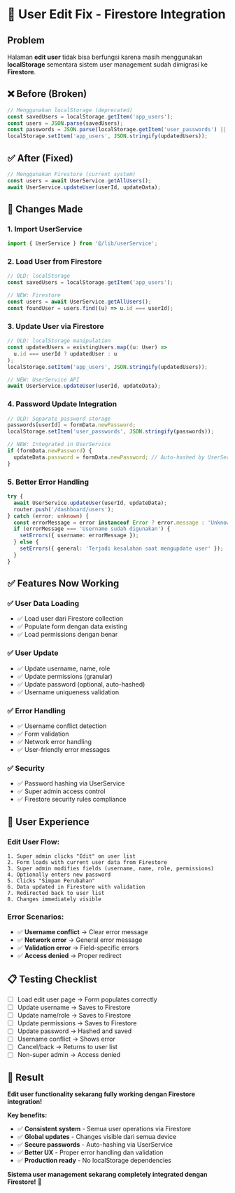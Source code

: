 # 🔧 User Edit Fix - Firestore Integration

## Problem
Halaman **edit user** tidak bisa berfungsi karena masih menggunakan **localStorage** sementara sistem user management sudah dimigrasi ke **Firestore**.

## ❌ **Before (Broken)**
```typescript
// Menggunakan localStorage (deprecated)
const savedUsers = localStorage.getItem('app_users');
const users = JSON.parse(savedUsers);
const passwords = JSON.parse(localStorage.getItem('user_passwords') || '{}');
localStorage.setItem('app_users', JSON.stringify(updatedUsers));
```

## ✅ **After (Fixed)**
```typescript
// Menggunakan Firestore (current system)
const users = await UserService.getAllUsers();
await UserService.updateUser(userId, updateData);
```

## 🔧 **Changes Made**

### **1. Import UserService**
```typescript
import { UserService } from '@/lib/userService';
```

### **2. Load User from Firestore**
```typescript
// OLD: localStorage
const savedUsers = localStorage.getItem('app_users');

// NEW: Firestore
const users = await UserService.getAllUsers();
const foundUser = users.find((u) => u.id === userId);
```

### **3. Update User via Firestore**
```typescript
// OLD: localStorage manipulation
const updatedUsers = existingUsers.map((u: User) => 
  u.id === userId ? updatedUser : u
);
localStorage.setItem('app_users', JSON.stringify(updatedUsers));

// NEW: UserService API
await UserService.updateUser(userId, updateData);
```

### **4. Password Update Integration**
```typescript
// OLD: Separate password storage
passwords[userId] = formData.newPassword;
localStorage.setItem('user_passwords', JSON.stringify(passwords));

// NEW: Integrated in UserService
if (formData.newPassword) {
  updateData.password = formData.newPassword; // Auto-hashed by UserService
}
```

### **5. Better Error Handling**
```typescript
try {
  await UserService.updateUser(userId, updateData);
  router.push('/dashboard/users');
} catch (error: unknown) {
  const errorMessage = error instanceof Error ? error.message : 'Unknown error';
  if (errorMessage === 'Username sudah digunakan') {
    setErrors({ username: errorMessage });
  } else {
    setErrors({ general: 'Terjadi kesalahan saat mengupdate user' });
  }
}
```

## ✅ **Features Now Working**

### **✅ User Data Loading**
- ✅ Load user dari Firestore collection
- ✅ Populate form dengan data existing
- ✅ Load permissions dengan benar

### **✅ User Update**
- ✅ Update username, name, role
- ✅ Update permissions (granular)
- ✅ Update password (optional, auto-hashed)
- ✅ Username uniqueness validation

### **✅ Error Handling**
- ✅ Username conflict detection
- ✅ Form validation
- ✅ Network error handling
- ✅ User-friendly error messages

### **✅ Security**
- ✅ Password hashing via UserService
- ✅ Super admin access control
- ✅ Firestore security rules compliance

## 🎯 **User Experience**

### **Edit User Flow:**
```
1. Super admin clicks "Edit" on user list
2. Form loads with current user data from Firestore
3. Super admin modifies fields (username, name, role, permissions)
4. Optionally enters new password
5. Clicks "Simpan Perubahan"
6. Data updated in Firestore with validation
7. Redirected back to user list
8. Changes immediately visible
```

### **Error Scenarios:**
- ✅ **Username conflict** → Clear error message
- ✅ **Network error** → General error message
- ✅ **Validation error** → Field-specific errors
- ✅ **Access denied** → Proper redirect

## 📋 **Testing Checklist**

- [ ] Load edit user page → Form populates correctly
- [ ] Update username → Saves to Firestore
- [ ] Update name/role → Saves to Firestore  
- [ ] Update permissions → Saves to Firestore
- [ ] Update password → Hashed and saved
- [ ] Username conflict → Shows error
- [ ] Cancel/back → Returns to user list
- [ ] Non-super admin → Access denied

## 🎉 **Result**

**Edit user functionality sekarang fully working dengan Firestore integration!**

**Key benefits:**
- ✅ **Consistent system** - Semua user operations via Firestore
- ✅ **Global updates** - Changes visible dari semua device
- ✅ **Secure passwords** - Auto-hashing via UserService
- ✅ **Better UX** - Proper error handling dan validation
- ✅ **Production ready** - No localStorage dependencies

**Sistema user management sekarang completely integrated dengan Firestore!** 🚀